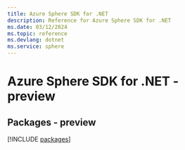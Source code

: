 ```yaml
---
title: Azure Sphere SDK for .NET
description: Reference for Azure Sphere SDK for .NET
ms.date: 03/12/2024
ms.topic: reference
ms.devlang: dotnet
ms.service: sphere
---
```

# Azure Sphere SDK for .NET - preview
## Packages - preview
[!INCLUDE [packages](sphere-index.md)]